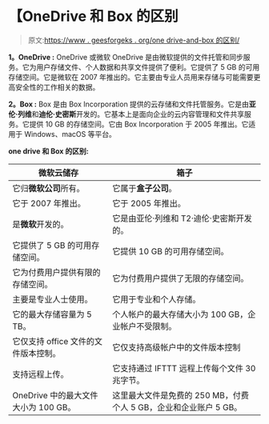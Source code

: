 # 【OneDrive 和 Box 的区别

> 原文:[https://www . geesforgeks . org/one drive-and-box 的区别/](https://www.geeksforgeeks.org/difference-between-onedrive-and-box/)

**1。OneDrive :**
OneDrive 或微软 OneDrive 是由微软提供的文件托管和同步服务。它为用户存储文件、个人数据和共享文件提供了便利。它提供了 5 GB 的可用存储空间。它是微软在 2007 年推出的。它主要由专业人员用来存储与可能需要更高安全性的工作相关的数据。

**2。Box :**
Box 是由 Box Incorporation 提供的云存储和文件托管服务。它是由**亚伦·列维**和**迪伦·史密斯**开发的。它基本上是面向企业的云内容管理和文件共享服务。它提供 10 GB 的存储空间。它由 Box Incorporation 于 2005 年推出。它适用于 Windows、macOS 等平台。

**one drive 和 Box 的区别:**

<center>

| 微软云储存 | 箱子 |
| --- | --- |
| 它归**微软公司**所有。 | 它属于**盒子公司**。 |
| 它于 2007 年推出。 | 它于 2005 年推出。 |
| 是**微软**开发的。 | 它是由亚伦·列维和 T2·迪伦·史密斯开发的。 |
| 它提供了 5 GB 的可用存储空间。 | 它提供 10 GB 的可用存储空间。 |
| 它为付费用户提供有限的存储空间。 | 它为付费用户提供了无限的存储空间。 |
| 主要是专业人士使用。 | 它用于专业和个人存储。 |
| 它的最大存储容量为 5 TB。 | 个人帐户的最大存储大小为 100 GB，企业帐户不受限制。 |
| 它仅支持 office 文件的文件版本控制。 | 它仅支持高级帐户中的文件版本控制 |
| 支持远程上传。 | 它支持通过 IFTTT 远程上传每个文件 30 兆字节。 |
| OneDrive 中的最大文件大小为 100 GB。 | 这里最大文件是免费的 250 MB，付费个人 5 GB，企业和企业账户 5 GB。 |

</center>